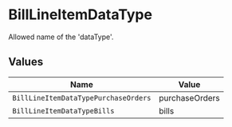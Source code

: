 # BillLineItemDataType

Allowed name of the 'dataType'.


## Values

| Name                                 | Value                                |
| ------------------------------------ | ------------------------------------ |
| `BillLineItemDataTypePurchaseOrders` | purchaseOrders                       |
| `BillLineItemDataTypeBills`          | bills                                |